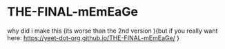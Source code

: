 # THE-FINAL-mEmEaGe
why did i make this (its worse than the 2nd version ){but if you really want here: https://yeet-dot-org.github.io/THE-FINAL-mEmEaGe/ }
